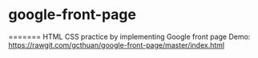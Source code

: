 # google-front-page

=======
HTML CSS practice by implementing Google front page
Demo: https://rawgit.com/gcthuan/google-front-page/master/index.html
